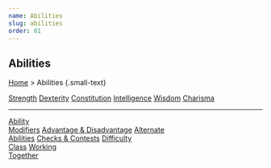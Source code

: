 ```yaml
---
name: Abilities
slug: abilities
order: 01
---
```

## Abilities
[Home](dm-operations-center) > Abilities  {.small-text}

<div class="menu-container">
    <a href="strength">Strength</a>
    <a href="dexterity">Dexterity</a>
    <a href="constitution">Constitution</a>
    <a href="intelligence">Intelligence</a>
    <a href="wisdom">Wisdom</a>
    <a href="charisma">Charisma</a>
</div>
<hr/>
<div class="menu-container">
    <a href="ability-modifiers">Ability<br/> Modifiers</a>
    <a href="advantage-and-disadvantage">Advantage & Disadvantage</a>
    <a href="alternate-abilities">Alternate<br/> Abilities</a>
    <a href="checks-and-contests">Checks & Contests</a>
    <a href="difficulty-class">Difficulty<br/> Class</a>
    <a href="working-together">Working<br/> Together</a>
</div>


